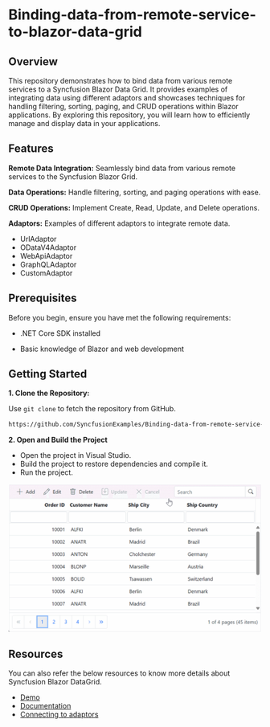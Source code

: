 # Binding-data-from-remote-service-to-blazor-data-grid

## Overview

This repository demonstrates how to bind data from various remote services to a Syncfusion Blazor Data Grid. It provides examples of integrating data using different adaptors and showcases techniques for handling filtering, sorting, paging, and CRUD operations within Blazor applications. By exploring this repository, you will learn how to efficiently manage and display data in your applications.

## Features

**Remote Data Integration:** Seamlessly bind data from various remote services to the Syncfusion Blazor Grid.

**Data Operations:** Handle filtering, sorting, and paging operations with ease.

**CRUD Operations:** Implement Create, Read, Update, and Delete operations.

**Adaptors:** Examples of different adaptors to integrate remote data.

* UrlAdaptor
* ODataV4Adaptor 
* WebApiAdaptor
* GraphQLAdaptor
* CustomAdaptor

## Prerequisites

Before you begin, ensure you have met the following requirements:

* .NET Core SDK installed

* Basic knowledge of Blazor and web development

## Getting Started

**1. Clone the Repository:**

Use `git clone` to fetch the repository from GitHub.

```bash
https://github.com/SyncfusionExamples/Binding-data-from-remote-service-to-blazor-data-grid.git 
```

**2. Open and Build the Project**

* Open the project in Visual Studio.
* Build the project to restore dependencies and compile it.
* Run the project.

![Adaptors](./images/adaptor-crud-operation.gif)

## Resources

You can also refer the below resources to know more details about Syncfusion Blazor DataGrid.

* [Demo](https://blazor.syncfusion.com/demos/datagrid/overview?theme=fluent2)
* [Documentation](https://blazor.syncfusion.com/documentation/datagrid/getting-started-with-web-app)
* [Connecting to adaptors](https://blazor.syncfusion.com/documentation/datagrid/connecting-to-adaptors)
